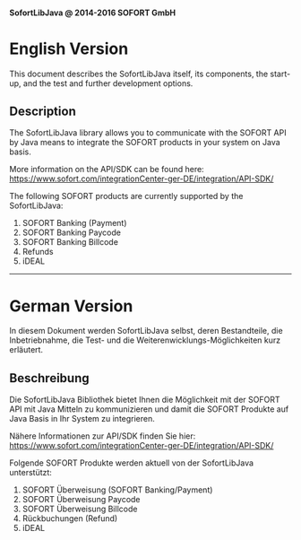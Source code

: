 #### SofortLibJava @ 2014-2016 SOFORT GmbH

English Version
===============

This document describes the SofortLibJava itself, its components, the start-up, and the test and further development options.

Description
-----------

The SofortLibJava library allows you to communicate with the SOFORT API by Java means to integrate the SOFORT products in your system on Java basis.

More information on the API/SDK can be found here:
https://www.sofort.com/integrationCenter-ger-DE/integration/API-SDK/

The following SOFORT products are currently supported by the SofortLibJava:

1. SOFORT Banking (Payment)
2. SOFORT Banking Paycode
3. SOFORT Banking Billcode
4. Refunds
5. iDEAL


********************************************************************************

German Version
==============

In diesem Dokument werden SofortLibJava selbst, deren Bestandteile, die Inbetriebnahme, die Test- und die Weiterenwicklungs-Möglichkeiten kurz erläutert.

Beschreibung
------------

Die SofortLibJava Bibliothek bietet Ihnen die Möglichkeit mit der SOFORT API mit Java Mitteln zu kommunizieren und damit die SOFORT Produkte auf Java Basis in Ihr System zu integrieren.

Nähere Informationen zur API/SDK finden Sie hier:
https://www.sofort.com/integrationCenter-ger-DE/integration/API-SDK/

Folgende SOFORT Produkte werden aktuell von der SofortLibJava unterstützt:

1. SOFORT Überweisung (SOFORT Banking/Payment)
2. SOFORT Überweisung Paycode
3. SOFORT Überweisung Billcode
4. Rückbuchungen (Refund)
5. iDEAL


